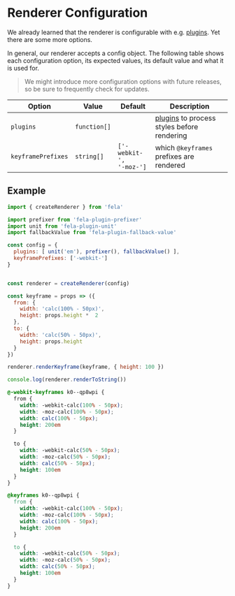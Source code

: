 # Renderer Configuration

We already learned that the renderer is configurable with e.g. [plugins](../advanced/Plugins.md). Yet there are some more options.

In general, our renderer accepts a config object. The following table shows each configuration option, its expected values, its default value and what it is used for.

> We might introduce more configuration options with future releases, so be sure to frequently check for updates.

| Option | Value | Default |Description |
| ------ | ------ | ---------|---|
|`plugins` | `function[]` |  | [plugins](../advanced/Plugins.md) to process styles before rendering |
|`keyframePrefixes` |`string[]` |`['-webkit-',`<br>`'-moz-']` |which `@keyframes` prefixes are rendered |

## Example
```javascript
import { createRenderer } from 'fela'

import prefixer from 'fela-plugin-prefixer'
import unit from 'fela-plugin-unit'
import fallbackValue from 'fela-plugin-fallback-value'

const config = {
  plugins: [ unit('em'), prefixer(), fallbackValue() ],
  keyframePrefixes: ['-webkit-']
}


const renderer = createRenderer(config)

const keyframe = props => ({
  from: {
    width: 'calc(100% - 50px)',
    height: props.height *  2
  },
  to: {
    width: 'calc(50% - 50px)',
    height: props.height
  }
})

renderer.renderKeyframe(keyframe, { height: 100 })

console.log(renderer.renderToString())
```
```CSS
@-webkit-keyframes k0--qp8wpi {
  from {
    width: -webkit-calc(100% - 50px);
    width: -moz-calc(100% - 50px);
    width: calc(100% - 50px);
    height: 200em
  }

  to {
    width: -webkit-calc(50% - 50px);
    width: -moz-calc(50% - 50px);
    width: calc(50% - 50px);
    height: 100em
  }
}

@keyframes k0--qp8wpi {
  from {
    width: -webkit-calc(100% - 50px);
    width: -moz-calc(100% - 50px);
    width: calc(100% - 50px);
    height: 200em
  }

  to {
    width: -webkit-calc(50% - 50px);
    width: -moz-calc(50% - 50px);
    width: calc(50% - 50px);
    height: 100em
  }
}
```

